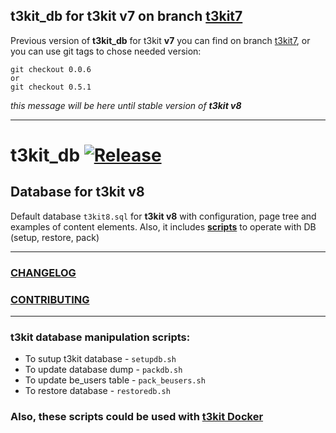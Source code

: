 ## t3kit_db for t3kit v7 on branch [t3kit7](https://github.com/t3kit/t3kit_db/tree/t3kit7)

Previous version of **t3kit_db** for t3kit **v7** you can find on branch [t3kit7](https://github.com/t3kit/t3kit_db/tree/t3kit7), or you can use git tags to chose needed version:
```
git checkout 0.0.6
or
git checkout 0.5.1
```
_this message will be here until stable version of **t3kit v8**_

***

# t3kit_db [![Release](https://img.shields.io/github/release/t3kit/t3kit_db.svg?style=flat-square)](https://github.com/t3kit/t3kit_db/releases)
## Database for t3kit v8
Default database `t3kit8.sql` for **t3kit v8** with configuration, page tree and examples of content elements. Also, it includes [**scripts**](#t3kit-database-manipulation-scripts) to operate with DB (setup, restore, pack)

***


### [CHANGELOG](https://github.com/t3kit/t3kit_db/blob/master/CHANGELOG.md)
### [CONTRIBUTING](https://github.com/t3kit/t3kit/blob/master/CONTRIBUTING.md)

***

### t3kit database manipulation scripts:

* To sutup t3kit database - `setupdb.sh`
* To update database dump - `packdb.sh`
* To update be_users table - `pack_beusers.sh`
* To restore database - `restoredb.sh`


### Also, these scripts could be used with [t3kit Docker](https://github.com/t3kit/t3kit#t3kit-database-manipulation---setuprestorepack)
